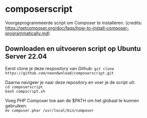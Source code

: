 # composerscript
Voorgeprogrammeerde script om Composer te installeren. (credits: https://getcomposer.org/doc/faqs/how-to-install-composer-programmatically.md)

## Downloaden en uitvoeren script op Ubuntu Server 22.04

Eerst clone je deze respository van Github:
`git clone https://github.com/neondwnload/composerscript.git`

Daarna navigeer je naar deze repository en voer je de script uit:  
`cd composerscript`  
`bash compscript.sh`

Voeg PHP Composer toe aan de $PATH om het globaal te kunnen gebruiken:  
`mv composer.phar /usr/local/bin/composer`
